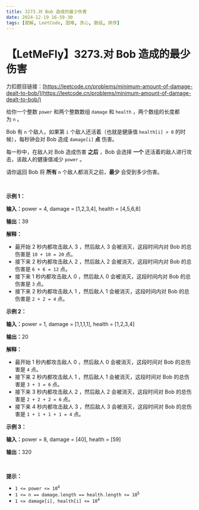 ```yaml
---
title: 3273.对 Bob 造成的最少伤害
date: 2024-12-19 16-59-30
tags: [题解, LeetCode, 困难, 贪心, 数组, 排序]
---
```


# 【LetMeFly】3273.对 Bob 造成的最少伤害

力扣题目链接：[https://leetcode.cn/problems/minimum-amount-of-damage-dealt-to-bob/](https://leetcode.cn/problems/minimum-amount-of-damage-dealt-to-bob/)

<p>给你一个整数&nbsp;<code>power</code>&nbsp;和两个整数数组&nbsp;<code>damage</code> 和&nbsp;<code>health</code>&nbsp;，两个数组的长度都为&nbsp;<code>n</code>&nbsp;。</p>

<p>Bob 有&nbsp;<code>n</code>&nbsp;个敌人，如果第&nbsp;<code>i</code>&nbsp;个敌人还活着（也就是健康值&nbsp;<code>health[i] &gt; 0</code>&nbsp;的时候），每秒钟会对 Bob 造成&nbsp;<code>damage[i]</code>&nbsp;<strong>点</strong>&nbsp;伤害。</p>

<p>每一秒中，在敌人对 Bob 造成伤害 <strong>之后</strong>&nbsp;，Bob 会选择 <strong>一个</strong>&nbsp;还活着的敌人进行攻击，该敌人的健康值减少 <code>power</code>&nbsp;。</p>

<p>请你返回 Bob 将 <strong>所有</strong>&nbsp;<code>n</code>&nbsp;个敌人都消灭之前，<strong>最少</strong>&nbsp;会受到多少伤害。</p>

<p>&nbsp;</p>

<p><strong class="example">示例 1：</strong></p>

<div class="example-block">
<p><span class="example-io"><b>输入：</b>power = 4, damage = [1,2,3,4], health = [4,5,6,8]</span></p>

<p><span class="example-io"><b>输出：</b>39</span></p>

<p><strong>解释：</strong></p>

<ul>
	<li>最开始 2 秒内都攻击敌人 3 ，然后敌人 3 会被消灭，这段时间内对 Bob 的总伤害是&nbsp;<code>10 + 10 = 20</code>&nbsp;点。</li>
	<li>接下来 2 秒内都攻击敌人 2 ，然后敌人 2 会被消灭，这段时间内对 Bob 的总伤害是&nbsp;<code>6 + 6 = 12</code>&nbsp;点。</li>
	<li>接下来 1 秒内都攻击敌人 0 ，然后敌人 0 会被消灭，这段时间内对 Bob 的总伤害是&nbsp;<code>3</code>&nbsp;点。</li>
	<li>接下来 2 秒内都攻击敌人 1 ，然后敌人 1 会被消灭，这段时间内对 Bob 的总伤害是&nbsp;<code>2 + 2 = 4</code>&nbsp;点。</li>
</ul>
</div>

<p><strong class="example">示例 2：</strong></p>

<div class="example-block">
<p><span class="example-io"><b>输入：</b>power = 1, damage = [1,1,1,1], health = [1,2,3,4]</span></p>

<p><span class="example-io"><b>输出：</b>20</span></p>

<p><strong>解释：</strong></p>

<ul>
	<li>最开始 1 秒内都攻击敌人 0 ，然后敌人 0 会被消灭，这段时间对 Bob 的总伤害是&nbsp;<code>4</code>&nbsp;点。</li>
	<li>接下来 2 秒内都攻击敌人 1 ，然后敌人 1 会被消灭，这段时间对 Bob 的总伤害是&nbsp;<code>3 + 3 = 6</code>&nbsp;点。</li>
	<li>接下来 3 秒内都攻击敌人 2 ，然后敌人 2 会被消灭，这段时间对 Bob 的总伤害是&nbsp;<code>2 + 2 + 2 = 6</code>&nbsp;点。</li>
	<li>接下来 4 秒内都攻击敌人 3 ，然后敌人 3 会被消灭，这段时间对 Bob 的总伤害是&nbsp;<code>1 + 1 + 1 + 1 = 4</code>&nbsp;点。</li>
</ul>
</div>

<p><strong class="example">示例 3：</strong></p>

<div class="example-block">
<p><span class="example-io"><b>输入：</b>power = 8, damage = [40], health = [59]</span></p>

<p><span class="example-io"><b>输出：</b>320</span></p>
</div>

<p>&nbsp;</p>

<p><strong>提示：</strong></p>

<ul>
	<li><code>1 &lt;= power &lt;= 10<sup>4</sup></code></li>
	<li><code>1 &lt;= n == damage.length == health.length &lt;= 10<sup>5</sup></code></li>
	<li><code>1 &lt;= damage[i], health[i] &lt;= 10<sup>4</sup></code></li>
</ul>


    